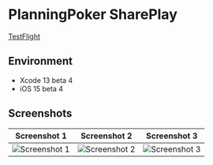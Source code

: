 # PlanningPoker SharePlay

[TestFlight](https://testflight.apple.com/join/zmZcfYiT)

## Environment

- Xcode 13 beta 4
- iOS 15 beta 4

## Screenshots

Screenshot 1|Screenshot 2|Screenshot 3
-|-|-
![Screenshot 1](https://user-images.githubusercontent.com/1920783/128102828-b133756c-b9cf-4260-9de6-e68d0b175345.png)|![Screenshot 2](https://user-images.githubusercontent.com/1920783/128102840-0fe9b974-72d7-48b2-9913-e87cc614bf7d.png)|![Screenshot 3](https://user-images.githubusercontent.com/1920783/128102835-ce709003-6d48-4c00-a126-7b25b1201676.png)